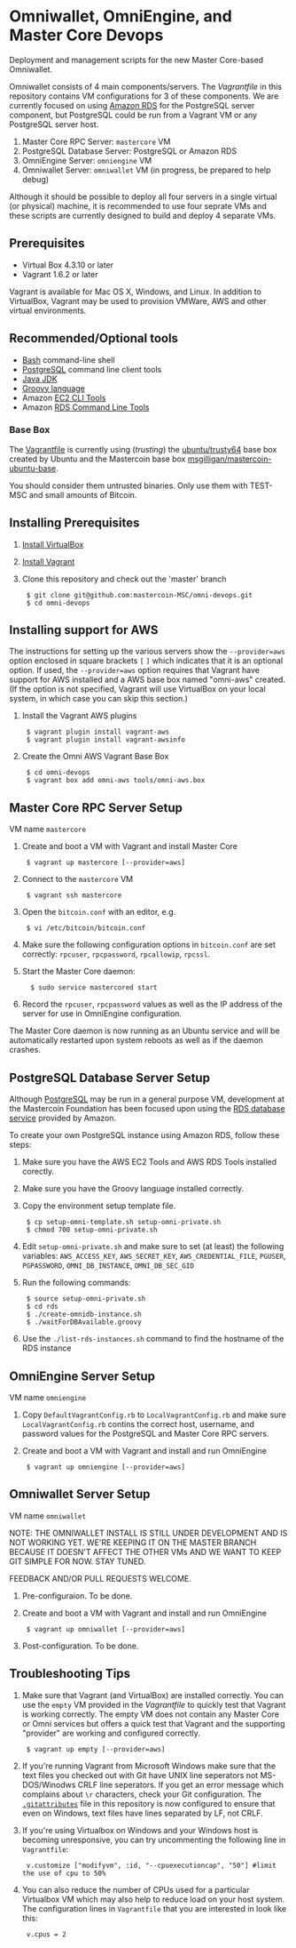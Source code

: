 # Omniwallet, OmniEngine, and Master Core Devops
 
Deployment and management scripts for the new Master Core-based Omniwallet.

Omniwallet consists of 4 main components/servers. The *Vagrantfile* in this repository contains VM configurations for 3 of these components. We are currently focused on using [Amazon RDS](http://aws.amazon.com/rds/postgresql/) for the PostgreSQL server component, but PostgreSQL could be run from a Vagrant VM or any PostgreSQL server host.

1. Master Core RPC Server: `mastercore` VM
1. PostgreSQL Database Server: PostgreSQL or Amazon RDS
1. OmniEngine Server: `omniengine` VM
1. Omniwallet Server: `omniwallet` VM (in progress, be prepared to help debug)

Although it should be possible to deploy all four servers in a single virtual (or physical) machine, it is recommended to use four seprate VMs and these scripts are currently designed to build and deploy 4 separate VMs.

## Prerequisites

* Virtual Box 4.3.10 or later
* Vagrant 1.6.2 or later

Vagrant is available for Mac OS X, Windows, and  Linux. In addition to VirtualBox, Vagrant may be used to provision VMWare, AWS and other virtual environments.

## Recommended/Optional tools

* [Bash](http://www.gnu.org/software/bash/) command-line shell
* [PostgreSQL](http://www.postgresql.org/download/) command line client tools
* [Java JDK](http://www.oracle.com/technetwork/java/javase/downloads/index.html)
* [Groovy language](http://beta.groovy-lang.org/download.html)
* Amazon [EC2 CLI Tools](http://docs.aws.amazon.com/AWSEC2/latest/CommandLineReference/ec2-cli-get-set-up.html)
* Amazon [RDS Command Line Tools](http://docs.aws.amazon.com/AmazonRDS/latest/CommandLineReference/StartCLI.html)

### Base Box

The [Vagrantfile](Vagrantfile) is currently using (*trusting*) the [ubuntu/trusty64](https://vagrantcloud.com/ubuntu/trusty64) base box created by Ubuntu and the Mastercoin base box [msgilligan/mastercoin-ubuntu-base](https://vagrantcloud.com/msgilligan/mastercoin-ubuntu-base).

You should consider them untrusted binaries. Only use them with TEST-MSC and small amounts of Bitcoin.

## Installing Prerequisites

1. [Install VirtualBox](https://www.virtualbox.org/manual/ch02.html)
1. [Install Vagrant](http://docs.vagrantup.com/v2/installation/)
1. Clone this repository and check out the 'master' branch

        $ git clone git@github.com:mastercoin-MSC/omni-devops.git
        $ cd omni-devops

## Installing support for AWS

The instructions for setting up the various servers show the `--provider=aws` option enclosed in square brackets `[` `]` which indicates that it is an optional option. If used, the `--provider=aws` option requires that Vagrant have support for AWS installed and a AWS base box named "omni-aws" created. (If the option is not specified, Vagrant will use VirtualBox on your local system, in which case you can skip this section.) 

1. Install the Vagrant AWS plugins

        $ vagrant plugin install vagrant-aws
        $ vagrant plugin install vagrant-awsinfo

1. Create the Omni AWS Vagrant Base Box

        $ cd omni-devops
        $ vagrant box add omni-aws tools/omni-aws.box

## Master Core RPC Server Setup

VM name `mastercore`

1. Create and boot a VM with Vagrant and install Master Core

        $ vagrant up mastercore [--provider=aws]

1. Connect to the `mastercore` VM

        $ vagrant ssh mastercore

1. Open the `bitcoin.conf` with an editor, e.g.

        $ vi /etc/bitcoin/bitcoin.conf

1. Make sure the following configuration options in `bitcoin.conf` are set correctly: `rpcuser`, `rpcpassword`, `rpcallowip`, `rpcssl`.

1. Start the Master Core daemon:

         $ sudo service mastercored start

1. Record the `rpcuser`, `rpcpassword` values as well as the IP address of the server for use in OmniEngine configuration.

The Master Core daemon is now running as an Ubuntu service and will be automatically restarted upon system reboots as well as if the daemon crashes.

## PostgreSQL Database Server Setup

Although [PostgreSQL](http://www.postgresql.org) may be run in a general purpose VM, development at the Mastercoin Foundation has been focused upon using the [RDS database service](http://aws.amazon.com/rds/postgresql/) provided by Amazon.

To create your own PostgreSQL instance using Amazon RDS, follow these steps:

1. Make sure you have the AWS EC2 Tools and AWS RDS Tools installed corectly.

1. Make sure you have the Groovy language installed correctly.

1. Copy the environment setup template file.

        $ cp setup-omni-template.sh setup-omni-private.sh
        $ chmod 700 setup-omni-private.sh

1. Edit `setup-omni-private.sh` and make sure to set (at least) the following variables: `AWS_ACCESS_KEY`, `AWS_SECRET_KEY`, `AWS_CREDENTIAL_FILE`, `PGUSER`, `PGPASSWORD`, `OMNI_DB_INSTANCE`, `OMNI_DB_SEC_GID`

1. Run the following commands:

        $ source setup-omni-private.sh
        $ cd rds
        $ ./create-omnidb-instance.sh
        $ ./waitForDBAvailable.groovy

1. Use the `./list-rds-instances.sh` command to find the hostname of the RDS instance

## OmniEngine Server Setup

VM name `omniengine`

1. Copy `DefaultVagrantConfig.rb` to `LocalVagrantConfig.rb` and make sure `LocalVagrantConfig.rb` contins the correct host, username, and password values for the PostgreSQL and Master Core RPC servers.

1. Create and boot a VM with Vagrant and install and run OmniEngine

        $ vagrant up omniengine [--provider=aws]

## Omniwallet Server Setup

VM name `omniwallet`

NOTE: THE OMNIWALLET INSTALL IS STILL UNDER DEVELOPMENT AND IS NOT WORKING YET. WE'RE KEEPING IT ON THE MASTER BRANCH BECAUSE IT DOESN'T AFFECT THE OTHER VMs AND WE WANT TO KEEP GIT SIMPLE FOR NOW. STAY TUNED.

FEEDBACK AND/OR PULL REQUESTS WELCOME.

1. Pre-configuraion. To be done.

1. Create and boot a VM with Vagrant and install and run OmniEngine

        $ vagrant up omniwallet [--provider=aws]

1. Post-configuration. To be done.


## Troubleshooting Tips

1. Make sure that Vagrant (and VirtualBox) are installed correctly. You can use the `empty` VM provided in the *Vagrantfile* to quickly test that Vagrant is working correctly. The empty VM does not contain any Master Core or Omni services but offers a quick test that Vagrant and the supporting "provider" are working and configured correctly.

        $ vagrant up empty [--provider=aws]

1. If you're running Vagrant from Microsoft Windows make sure that the text files you checked out with Git have UNIX line seperators not MS-DOS/Winodws CRLF line seperators. If you get an error message which complains about `\r` characters, check your Git configuration. The [`.gitattributes`](https://github.com/mastercoin-MSC/omni-devops/blob/master/.gitattributes) file in this repository is now configured to ensure that even on Windows, text files have lines separated by LF, not CRLF.

1. If you're using Virtualbox on Windows and your Windows host is becoming unresponsive, you can try uncommenting the following line in `Vagrantfile`:

        v.customize ["modifyvm", :id, "--cpuexecutioncap", "50"] #limit the use of cpu to 50%

1. You can also reduce the number of CPUs used for a particular Virtualbox VM which may also help to reduce load on your host system. The configuration lines in `Vagrantfile` that you are interested in look like this:

        v.cpus = 2
        


